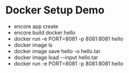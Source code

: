 
# Docker Setup Demo

- encore app create
- encore build docker hello       
- docker run -e PORT=8081 -p 8081:8081 hello
- docker image ls
- docker image save hello -o hello.tar
- docker image load --input hello.tar
- docker run -e PORT=8081 -p 8081:8081 hello
                                            

